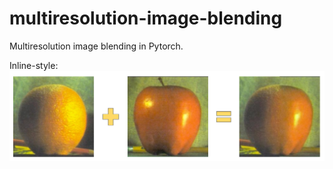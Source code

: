 # multiresolution-image-blending
Multiresolution image blending in Pytorch.


Inline-style: 
![alt text](https://github.com/bsuleymanov/multiresolution-image-blending/blob/main/output/orapple.png)